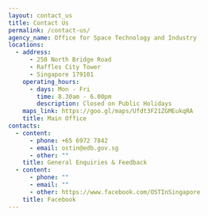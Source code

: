 ```yaml
---
layout: contact_us
title: Contact Us
permalink: /contact-us/
agency_name: Office for Space Technology and Industry
locations:
  - address:
      - 250 North Bridge Road
      - Raffles City Tower
      - Singapore 179101
    operating_hours:
      - days: Mon - Fri
        time: 8.30am - 6.00pm
        description: Closed on Public Holidays
    maps_link: https://goo.gl/maps/Ufdt3F21ZGMEukqRA
    title: Main Office
contacts:
  - content:
      - phone: +65 6972 7842
      - email: ostin@edb.gov.sg
      - other: ""
    title: General Enquiries & Feedback
  - content:
      - phone: ""
      - email: ""
      - other: https://www.facebook.com/OSTInSingapore
    title: Facebook
---
```

